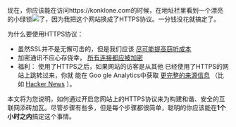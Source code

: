 现在，你应该能在访问https://konklone.com的时候，在地址栏里看到一个漂亮的小绿锁![](http://static.oschina.net/uploads/img/201309/26075158_Itfq.png)了，因为我把这个网站换成了HTTPS协议。一分钱没花就搞定了。

为什么要使用HTTPS协议：

* 虽然SSL并不是无懈可击的，但是我们应该
  [尽可能提高窃听成本](http://www.theguardian.com/world/2013/sep/05/nsa-how-to-remain-secure-surveillance)
* 加密通讯不应心存侥幸，
  [所有连接都应被加密](http://www.tbray.org/ongoing/When/201x/2012/12/02/HTTPS)
* 福利： 使用了HTTPS之后，如果网站的访客是从其他
  已经使用了HTTPS的网站上跳转过来，你就
  能在
  Goo
  gle Analytics中获取
  [更完整的来源信息](http://stackoverflow.com/a/1361720/16075)
  （比如
  [Hacker News](https://news.ycombinator.com/)
  ）。

本文将为您说明，如何通过开启您网站上的HTTPS协议来为构建和谐、安全的互联网添砖加瓦。尽管步骤有些多，但是每个步骤都很简单，聪明的你应该能在**1个小时之内**搞定这个事情。



